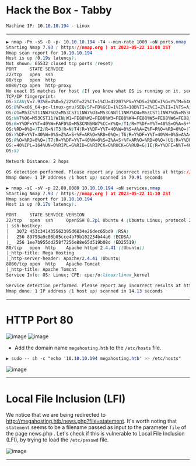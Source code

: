# Hack the Box - Tabby

```CSS
Machine IP: 10.10.10.194 - Linux

```

---

```CSS
▶ nmap -Pn -sS -O -p- 10.10.10.194 -T4 --min-rate 1000 -oN ports.nmap
Starting Nmap 7.93 ( https://nmap.org ) at 2023-05-22 11:08 IST
Nmap scan report for 10.10.10.194
Host is up (0.19s latency).
Not shown: 65532 closed tcp ports (reset)
PORT     STATE SERVICE
22/tcp   open  ssh
80/tcp   open  http
8080/tcp open  http-proxy
No exact OS matches for host (If you know what OS is running on it, see https://nmap.org/submit/ ).
TCP/IP fingerprint:
OS:SCAN(V=7.93%E=4%D=5/22%OT=22%CT=1%CU=42207%PV=Y%DS=2%DC=I%G=Y%TM=646B001
OS:B%P=x86_64-pc-linux-gnu)SEQ(SP=FD%GCD=1%ISR=10B%TI=Z%CI=Z%II=I%TS=A)OPS(
OS:O1=M53CST11NW7%O2=M53CST11NW7%O3=M53CNNT11NW7%O4=M53CST11NW7%O5=M53CST11
OS:NW7%O6=M53CST11)WIN(W1=FE88%W2=FE88%W3=FE88%W4=FE88%W5=FE88%W6=FE88)ECN(
OS:R=Y%DF=Y%T=40%W=FAF0%O=M53CNNSNW7%CC=Y%Q=)T1(R=Y%DF=Y%T=40%S=O%A=S+%F=AS
OS:%RD=0%Q=)T2(R=N)T3(R=N)T4(R=Y%DF=Y%T=40%W=0%S=A%A=Z%F=R%O=%RD=0%Q=)T5(R=
OS:Y%DF=Y%T=40%W=0%S=Z%A=S+%F=AR%O=%RD=0%Q=)T6(R=Y%DF=Y%T=40%W=0%S=A%A=Z%F=
OS:R%O=%RD=0%Q=)T7(R=Y%DF=Y%T=40%W=0%S=Z%A=S+%F=AR%O=%RD=0%Q=)U1(R=Y%DF=N%T
OS:=40%IPL=164%UN=0%RIPL=G%RID=G%RIPCK=G%RUCK=G%RUD=G)IE(R=Y%DFI=N%T=40%CD=
OS:S)

Network Distance: 2 hops

OS detection performed. Please report any incorrect results at https://nmap.org/submit/ .
Nmap done: 1 IP address (1 host up) scanned in 79.91 seconds
```

```CSS
▶ nmap -sC -sV -p 22,80,8080 10.10.10.194 -oN services.nmap
Starting Nmap 7.93 ( https://nmap.org ) at 2023-05-22 11:10 IST
Nmap scan report for 10.10.10.194
Host is up (0.17s latency).

PORT     STATE SERVICE VERSION
22/tcp   open  ssh     OpenSSH 8.2p1 Ubuntu 4 (Ubuntu Linux; protocol 2.0)
| ssh-hostkey: 
|   3072 453c341435562395d6834e26dec65bd9 (RSA)
|   256 89793a9c88b05cce4b79b102234b44a6 (ECDSA)
|_  256 1ee7b955dd258f7256e88e65d519b08d (ED25519)
80/tcp   open  http    Apache httpd 2.4.41 ((Ubuntu))
|_http-title: Mega Hosting
|_http-server-header: Apache/2.4.41 (Ubuntu)
8080/tcp open  http    Apache Tomcat
|_http-title: Apache Tomcat
Service Info: OS: Linux; CPE: cpe:/o:linux:linux_kernel

Service detection performed. Please report any incorrect results at https://nmap.org/submit/ .
Nmap done: 1 IP address (1 host up) scanned in 14.13 seconds
```

---

# HTTP Port 80
![image](https://github.com/0xhardyboy/Hack-the-Box/assets/83878909/bb960e94-7b85-470f-8501-04813c7744df)
![image](https://github.com/0xhardyboy/Hack-the-Box/assets/83878909/a1ad3174-c498-4e0b-afc7-11faaf051616)
 
- Add the domain name `megahosting.htb` to the `/etc/hosts` file.
```CSS
▶ sudo -- sh -c "echo '10.10.10.194 megahosting.htb' >> /etc/hosts"
```

![image](https://github.com/0xhardyboy/Hack-the-Box/assets/83878909/028519af-034e-4a45-993d-937fa894b7e1)

---

# Local File Inclusion (LFI)
We notice that we are being redirected to http://megahosting.htb/news.php?file=statement. It's worth noting that `statement` seems to be a filename passed as input to the parameter `file` of the page news.php . Let's check if this is vulnerable to Local File Inclusion (LFI), by trying to load the `/etc/passwd` file.

![image](https://github.com/0xhardyboy/Hack-the-Box/assets/83878909/afb98396-df84-4b56-b9ef-ce367446f0f7)

---
